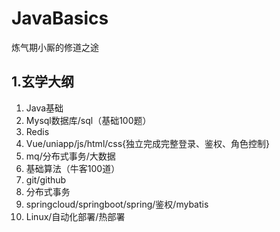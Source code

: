 # JavaBasics
炼气期小厮的修道之途

## 1.玄学大纲

1. Java基础
2. Mysql数据库/sql（基础100题）
3. Redis
4. Vue/uniapp/js/html/css{独立完成完整登录、鉴权、角色控制}
5. mq/分布式事务/大数据
6. 基础算法（牛客100道）
7. git/github
8. 分布式事务
9. springcloud/springboot/spring/鉴权/mybatis
10. Linux/自动化部署/热部署



